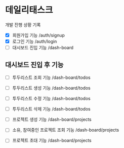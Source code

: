 # 데일리태스크

개발 진행 상황 기록

- [x] 회원가입 기능 /auth/signup
- [x] 로그인 기능 /auth/login
- [ ] 대시보드 진입 기능 /dash-board

## 대시보드 진입 후 기능

- [ ] 투두리스트 조회 기능 /dash-board/todos
- [ ] 투두리스트 생성 기능 /dash-board/todos
- [ ] 투두리스트 수정 기능 /dash-board/todos
- [ ] 투두리스트 삭제 기능 /dash-board/todos

- [ ] 프로젝트 생성 기능 /dash-board/projects
- [ ] 소유, 참여중인 프로젝트 조회 기능 /dash-board/projects
- [ ] 프로젝트 초대 기능 /dash-board/projects
